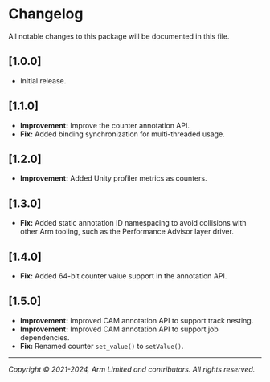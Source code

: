 # Changelog

All notable changes to this package will be documented in this file.

## [1.0.0]

- Initial release.

## [1.1.0]

- **Improvement:** Improve the counter annotation API.
- **Fix:** Added binding synchronization for multi-threaded usage.

## [1.2.0]

- **Improvement:** Added Unity profiler metrics as counters.

## [1.3.0]

- **Fix:** Added static annotation ID namespacing to avoid collisions with
  other Arm tooling, such as the Performance Advisor layer driver.

## [1.4.0]

- **Fix:** Added 64-bit counter value support in the annotation API.

## [1.5.0]

- **Improvement:** Improved CAM annotation API to support track nesting.
- **Improvement:** Improved CAM annotation API to support job dependencies.
- **Fix:** Renamed counter `set_value()` to `setValue()`.

- - -

_Copyright © 2021-2024, Arm Limited and contributors. All rights reserved._
